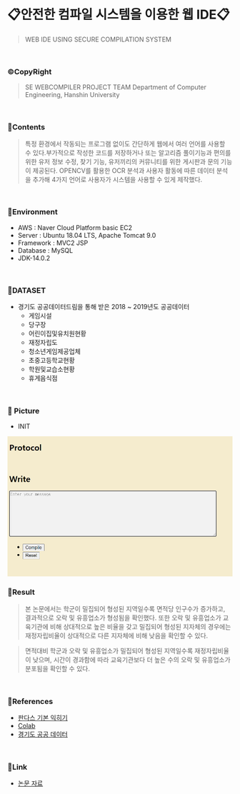 # 📋안전한 컴파일 시스템을 이용한 웹 IDE📋

> WEB IDE USING SECURE COMPILATION SYSTEM

<br>

### ©CopyRight

> SE WEBCOMPILER PROJECT TEAM
> Department of Computer Engineering, Hanshin University

<br>

### 📒Contents
> 특정 환경에서 작동되는 프로그램 없이도 간단하게 웹에서 여러 언어를 사용할 수 있다.부가적으로 작성한 코드를 저장하거나 또는 알고리즘 풀이기능과 편의를 위한 유저 정보 수정, 찾기 기능, 유저끼리의 커뮤니티를 위한 게시판과 문의 기능이 제공된다. OPENCV를 활용한 OCR 분석과 사용자 활동에 따른 데이터 분석을 추가해 4가지 언어로 사용자가 시스템을 사용할 수 있게 제작했다. 

<br>

### 🔧Environment
  - AWS : Naver Cloud Platform basic EC2
  - Server : Ubuntu 18.04 LTS, Apache Tomcat 9.0
  - Framework : MVC2 JSP
  - Database : MySQL
  - JDK-14.0.2

<br>

### 💾DATASET
  - 경기도 공공데이터드림을 통해 받은 2018 ~ 2019년도 공공데이터
    + 게임시설
    + 당구장
    + 어린이집및유치원현황
    + 재정자립도
    + 청소년게임제공업체
    + 초중고등학교현황
    + 학원및교습소현황
    + 휴게음식점

<br>

### 📸 Picture
- INIT
<img src="https://github.com/DongGeon0908/PacketTracer/blob/master/pic/start%20Point.png">

<br>

### 🤟Result

> 본 논문에서는 학군이 밀집되어 형성된 지역일수록 면적당 인구수가 증가하고, 결과적으로 오락 및 유흥업소가 형성됨을 확인했다. 또한 오락 및 유흥업소가 교육기관에 비해 상대적으로 높은 비율을 갖고 밀집되어 형성된 지자체의 경우에는 재정자립비율이 상대적으로 다른 지자체에 비해 낮음을 확인할 수 있다.

>면적대비 학군과 오락 및 유흥업소가 밀집되어 형성된 지역일수록 재정자립비율이 낮으며, 시간이 경과함에 따라 교육기관보다 더 높은 수의 오락 및 유흥업소가 분포됨을 확인할 수 있다.

<br>

### 📖References
- [판다스 기본 익히기](https://dandyrilla.github.io/2017-08-12/pandas-10min/)
- [Colab](https://colab.research.google.com/)
- [경기도 공공 데이터](https://data.gg.go.kr/portal/mainPage.do)

<br>

### 🔗Link
- [논문 자료](https://github.com/DongGeon0908/Data-Analysis-Report/blob/master/%EA%B2%BD%EA%B8%B0%EB%8F%84%20%EC%8B%9C%E3%86%8D%EA%B5%B0%EB%B3%84%20%ED%95%99%EA%B5%B0%EC%97%90%20%EB%94%B0%EB%A5%B8%20%EC%98%A4%EB%9D%BD%E3%86%8D%EC%9C%A0%ED%9D%A5%EC%97%85%EC%86%8C%20%ED%98%95%EC%84%B1%EA%B3%BC%20%EC%9E%AC%EC%A0%95%EC%9E%90%EB%A6%BD%EB%8F%84%EA%B0%84%EC%9D%98%20%EA%B4%80%EA%B3%84%EC%84%B1.pdf)
